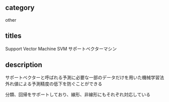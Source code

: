 ## category

other

## titles

Support Vector Machine
SVM
サポートベクターマシン

## description

サポートベクターと呼ばれる予測に必要な一部のデータだけを用いた機械学習法  
外れ値による予測精度の低下を防ぐことができる

分類、回帰をサポートしており、線形、非線形にもそれぞれ対応している
